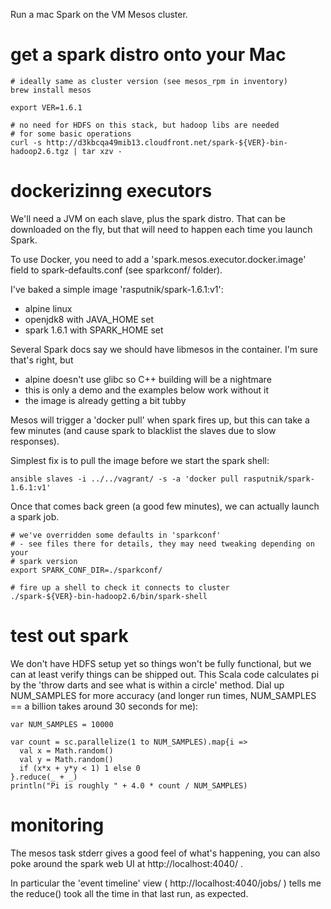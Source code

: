 Run a mac Spark on the VM Mesos cluster.

# get a spark distro onto your Mac

    # ideally same as cluster version (see mesos_rpm in inventory)
    brew install mesos

    export VER=1.6.1

    # no need for HDFS on this stack, but hadoop libs are needed
    # for some basic operations
    curl -s http://d3kbcqa49mib13.cloudfront.net/spark-${VER}-bin-hadoop2.6.tgz | tar xzv -

# dockerizinng executors

We'll need a JVM on each slave, plus the spark distro. That can be downloaded on the fly,
but that will need to happen each time you launch Spark.

To use Docker, you need to add a 'spark.mesos.executor.docker.image' field to spark-defaults.conf
(see sparkconf/ folder).

I've baked a simple image 'rasputnik/spark-1.6.1:v1':

- alpine linux
- openjdk8 with JAVA_HOME set
- spark 1.6.1 with SPARK_HOME set

Several Spark docs say we should have libmesos in the container. I'm sure that's right, but

- alpine doesn't use glibc so C++ building will be a nightmare
- this is only a demo and the examples below work without it
- the image is already getting a bit tubby

Mesos will trigger a 'docker pull' when spark fires up, but this
can take a few minutes (and cause spark to blacklist the slaves due to slow
responses).

Simplest fix is to pull the image before we start the spark shell:

    ansible slaves -i ../../vagrant/ -s -a 'docker pull rasputnik/spark-1.6.1:v1'

Once that comes back green (a good few minutes), we can actually launch a spark job.

    # we've overridden some defaults in 'sparkconf'
    # - see files there for details, they may need tweaking depending on your
    # spark version
    export SPARK_CONF_DIR=./sparkconf/

    # fire up a shell to check it connects to cluster
    ./spark-${VER}-bin-hadoop2.6/bin/spark-shell

# test out spark

We don't have HDFS setup yet so things won't be fully functional, but 
we can at least verify things can be shipped out. 
This Scala code calculates pi by the 'throw darts and see what is within a circle' method.
Dial up NUM_SAMPLES for more accuracy (and longer run times, NUM_SAMPLES == a billion takes
around 30 seconds for me):

    var NUM_SAMPLES = 10000
    
    var count = sc.parallelize(1 to NUM_SAMPLES).map{i =>
      val x = Math.random()
      val y = Math.random()
      if (x*x + y*y < 1) 1 else 0
    }.reduce(_ + _)
    println("Pi is roughly " + 4.0 * count / NUM_SAMPLES)

# monitoring

The mesos task stderr gives a good feel of what's happening, you
can also poke around the spark web UI at http://localhost:4040/ .

In particular the 'event timeline' view ( http://localhost:4040/jobs/ )
tells me the reduce() took all the time in that last run, as expected.

